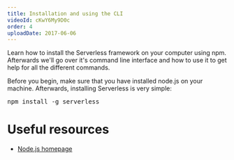```yaml
---
title: Installation and using the CLI
videoId: cKwY6My9D0c
order: 4
uploadDate: 2017-06-06
---
```


Learn how to install the Serverless framework on your computer using npm. Afterwards we'll go over it's command line interface and how to use it to get help for all the different commands.

Before you begin, make sure that you have installed node.js on your machine. Afterwards, installing Serverless is very simple:

<pre>npm install -g serverless</pre>

# Useful resources
* <a href="https://nodejs.org/en/" target="_blank">Node.js homepage</a>
